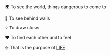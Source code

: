 🌍 To see the world, things dangerous to come to

🧱 To see behind walls

💡 To draw closer

❤️ To find each other and to feel

✈️ That is the purpose of [LIFE](https://liriu.life)
